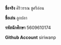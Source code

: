 **ชื่อจริง** ศิริวรรณ ชูศรีอ่อน

**ชื่อเล่น** ลูกปลา

**รหัสนักศึกษา** 5609610174

**Github Account** siriwanp
